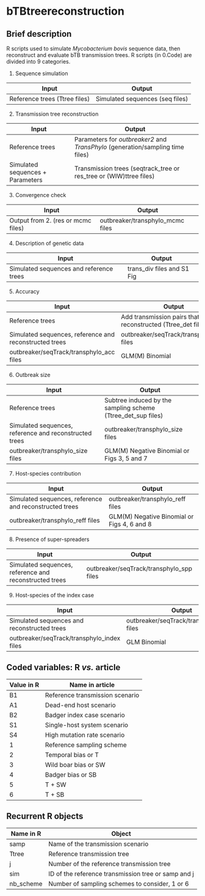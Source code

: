 # bTBtreereconstruction
## Brief description

R scripts used to simulate *Mycobacterium bovis* sequence data, then reconstruct and evaluate bTB transmission trees.
R scripts (in 0.Code) are divided into 9 categories.

1. Sequence simulation

| Input | Output |
| ----------- | ----------- |
| Reference trees (Ttree files) | Simulated sequences (seq files) |

2. Transmission tree reconstruction

| Input | Output |
| ----------- | ----------- |
| Reference trees | Parameters for *outbreaker2* and *TransPhylo* (generation/sampling time files) |
| Simulated sequences + Parameters | Transmission trees (seqtrack_tree or res_tree or (WIW)ttree files) |

3. Convergence check

| Input | Output |
| ----------- | ----------- |
| Output from 2. (res or mcmc files) | outbreaker/transphylo_mcmc files |

4. Description of genetic data

| Input | Output |
| ----------- | ----------- |
| Simulated sequences and reference trees | trans_div files and S1 Fig |

5. Accuracy

| Input | Output |
| ----------- | ----------- |
| Reference trees | Add transmission pairs that can be reconstructed (Ttree_det files) |
| Simulated sequences, reference and reconstructed trees | outbreaker/seqTrack/transphylo_acc files |
| outbreaker/seqTrack/transphylo_acc files | GLM(M) Binomial |

6. Outbreak size

| Input | Output |
| ----------- | ----------- |
| Reference trees | Subtree induced by the sampling scheme (Ttree_det_sup files) |
| Simulated sequences, reference and reconstructed trees | outbreaker/transphylo_size files |
| outbreaker/transphylo_size files | GLM(M) Negative Binomial or Figs 3, 5 and 7 |

7. Host-species contribution

| Input | Output |
| ----------- | ----------- |
| Simulated sequences, reference and reconstructed trees | outbreaker/transphylo_reff files |
| outbreaker/transphylo_reff files | GLM(M) Negative Binomial or Figs 4, 6 and 8 |

8. Presence of super-spreaders

| Input | Output |
| ----------- | ----------- |
| Simulated sequences, reference and reconstructed trees | outbreaker/seqTrack/transphylo_spp files |

9. Host-species of the index case

| Input | Output |
| ----------- | ----------- |
| Simulated sequences and reconstructed trees | outbreaker/seqTrack/transphylo_index files |
| outbreaker/seqTrack/transphylo_index files | GLM Binomial |

## Coded variables: R *vs.* article

| Value in R | Name in article |
| ----------- | ----------- |
| B1 | Reference transmission scenario |
| A1 | Dead-end host scenario |
| B2 | Badger index case scenario |
| S1 | Single-host system scenario |
| S4 | High mutation rate scenario |
| 1 | Reference sampling scheme |
| 2 | Temporal bias or T |
| 3 | Wild boar bias or SW |
| 4 | Badger bias or SB |
| 5 | T + SW |
| 6 | T + SB |

## Recurrent R objects

| Name in R | Object |
| ----------- | ----------- |
| samp | Name of the transmission scenario |
| Ttree | Reference transmission tree |
| j | Number of the reference transmission tree |
| sim |  ID of the reference transmission tree or samp and j |
| nb_scheme | Number of sampling schemes to consider, 1 or 6 |
